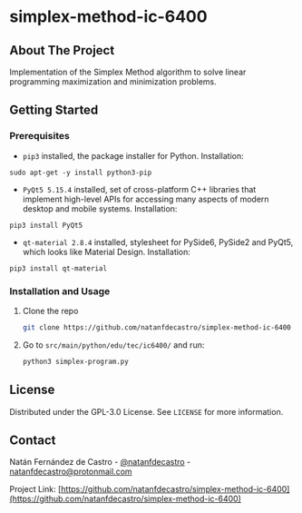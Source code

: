 # simplex-method-ic-6400

<!-- ABOUT THE PROJECT -->
## About The Project

Implementation of the Simplex Method algorithm to solve linear programming maximization and minimization problems. 


<!-- GETTING STARTED -->
## Getting Started

### Prerequisites

* `pip3` installed, the package installer for Python. Installation:
```
sudo apt-get -y install python3-pip
```
* `PyQt5 5.15.4` installed, set of cross-platform C++ libraries that implement high-level APIs for accessing many aspects of modern desktop and mobile systems. Installation:
```
pip3 install PyQt5
```
* `qt-material 2.8.4` installed, stylesheet for PySide6, PySide2 and PyQt5, which looks like Material Design. Installation:
```
pip3 install qt-material
```

### Installation and Usage

1. Clone the repo
   ```sh
   git clone https://github.com/natanfdecastro/simplex-method-ic-6400
   ```
2. Go to `src/main/python/edu/tec/ic6400/` and run:
   ```sh
   python3 simplex-program.py
   ```

<!-- LICENSE -->
## License

Distributed under the  GPL-3.0 License. See `LICENSE` for more information.



<!-- CONTACT -->
## Contact

Natán Fernández de Castro - [@natanfdecastro](https://twitter.com/natanfdecastro) - natanfdecastro@protonmail.com

Project Link: [https://github.com/natanfdecastro/simplex-method-ic-6400](https://github.com/natanfdecastro/simplex-method-ic-6400)
